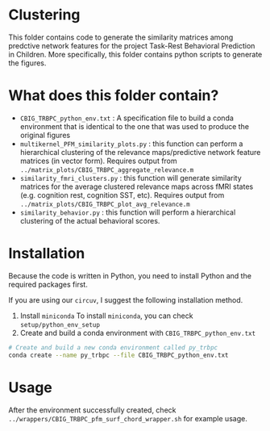 # Clustering
This folder contains code to generate the similarity matrices among predctive network features for the project Task-Rest Behavioral Prediction in Children.
More specifically, this folder contains python scripts to generate the figures.

# What does this folder contain?
* `CBIG_TRBPC_python_env.txt` : A specification file to build a conda environment that is identical to the one that was used to produce the original figures
* `multikernel_PFM_similarity_plots.py` : this function can perform a hierarchical clustering of the relevance maps/predictive network feature matrices (in vector form). Requires output from `../matrix_plots/CBIG_TRBPC_aggregate_relevance.m`
* `similarity_fmri_clusters.py` : this function will generate similarity matrices for the average clustered relevance maps across fMRI states (e.g. cognition rest, cognition SST, etc). Requires output from `../matrix_plots/CBIG_TRBPC_plot_avg_relevance.m`
* `similarity_behavior.py` : this function will perform a hierarchical clustering of the actual behavioral scores.

# Installation
Because the code is written in Python, you need to install Python and the required packages first.

If you are using our `circuv`, I suggest the following installation method.
1. Install `miniconda`
To install `miniconda`, you can check `setup/python_env_setup`
2. Create and build a conda environment with `CBIG_TRBPC_python_env.txt`

```bash
# Create and build a new conda environment called py_trbpc
conda create --name py_trbpc --file CBIG_TRBPC_python_env.txt
```

# Usage
After the environment successfully created, check `../wrappers/CBIG_TRBPC_pfm_surf_chord_wrapper.sh` for example usage.